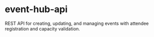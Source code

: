 # event-hub-api
REST API for creating, updating, and managing events with attendee registration and capacity validation.
